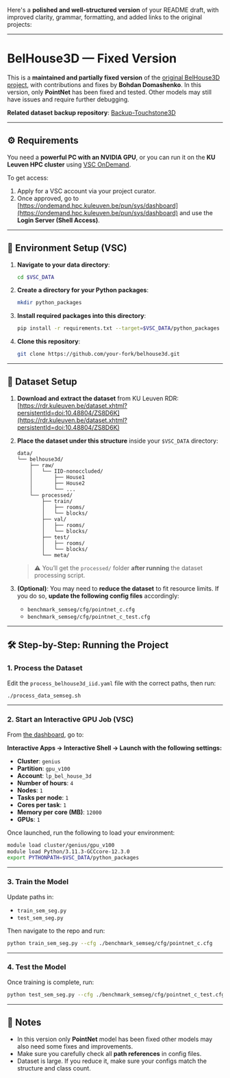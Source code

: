 Here's a **polished and well-structured version** of your README draft, with improved clarity, grammar, formatting, and added links to the original projects:

---

# BelHouse3D — Fixed Version

This is a **maintained and partially fixed version** of the [original BelHouse3D project](https://github.com/umaatgithub/BelHouse3D?tab=readme-ov-file), with contributions and fixes by **Bohdan Domashenko**. In this version, only **PointNet** has been fixed and tested. Other models may still have issues and require further debugging.

**Related dataset backup repository**: [Backup-Touchstone3D](https://github.com/umaatgithub/Backup-Touchstone3D)

---

## ⚙️ Requirements

You need a **powerful PC with an NVIDIA GPU**, or you can run it on the **KU Leuven HPC cluster** using [VSC OnDemand](https://ondemand.hpc.kuleuven.be).

To get access:

1. Apply for a VSC account via your project curator.
2. Once approved, go to [https://ondemand.hpc.kuleuven.be/pun/sys/dashboard](https://ondemand.hpc.kuleuven.be/pun/sys/dashboard) and use the **Login Server (Shell Access)**.

---

## 📁 Environment Setup (VSC)

1. **Navigate to your data directory**:

   ```bash
   cd $VSC_DATA
   ```

2. **Create a directory for your Python packages**:

   ```bash
   mkdir python_packages
   ```

3. **Install required packages into this directory**:

   ```bash
   pip install -r requirements.txt --target=$VSC_DATA/python_packages
   ```

4. **Clone this repository**:

   ```bash
   git clone https://github.com/your-fork/belhouse3d.git
   ```

---

## 🧠 Dataset Setup

1. **Download and extract the dataset** from KU Leuven RDR:
   [https://rdr.kuleuven.be/dataset.xhtml?persistentId=doi:10.48804/ZS8D6K](https://rdr.kuleuven.be/dataset.xhtml?persistentId=doi:10.48804/ZS8D6K)

2. **Place the dataset under this structure** inside your `$VSC_DATA` directory:

   ```
   data/
   └── belhouse3d/
       ├── raw/
       │   └── IID-nonoccluded/
       │       ├── House1
       │       ├── House2
       │       └── ...
       └── processed/
           ├── train/
           │   ├── rooms/
           │   └── blocks/
           ├── val/
           │   ├── rooms/
           │   └── blocks/
           ├── test/
           │   ├── rooms/
           │   └── blocks/
           └── meta/
   ```

   > ⚠️ You’ll get the `processed/` folder **after running** the dataset processing script.

3. **(Optional)**: You may need to **reduce the dataset** to fit resource limits. If you do so, **update the following config files** accordingly:

   - `benchmark_semseg/cfg/pointnet_c.cfg`
   - `benchmark_semseg/cfg/pointnet_c_test.cfg`

---

## 🛠️ Step-by-Step: Running the Project

### 1. Process the Dataset

Edit the `process_belhouse3d_iid.yaml` file with the correct paths, then run:

```bash
./process_data_semseg.sh
```

---

### 2. Start an Interactive GPU Job (VSC)

From [the dashboard](https://ondemand.hpc.kuleuven.be/pun/sys/dashboard), go to:

**Interactive Apps → Interactive Shell → Launch with the following settings:**

- **Cluster**: `genius`
- **Partition**: `gpu_v100`
- **Account**: `lp_bel_house_3d`
- **Number of hours**: `4`
- **Nodes**: `1`
- **Tasks per node**: `1`
- **Cores per task**: `1`
- **Memory per core (MB)**: `12000`
- **GPUs**: `1`

Once launched, run the following to load your environment:

```bash
module load cluster/genius/gpu_v100
module load Python/3.11.3-GCCcore-12.3.0
export PYTHONPATH=$VSC_DATA/python_packages
```

---

### 3. Train the Model

Update paths in:

- `train_sem_seg.py`
- `test_sem_seg.py`

Then navigate to the repo and run:

```bash
python train_sem_seg.py --cfg ./benchmark_semseg/cfg/pointnet_c.cfg
```

---

### 4. Test the Model

Once training is complete, run:

```bash
python test_sem_seg.py --cfg ./benchmark_semseg/cfg/pointnet_c_test.cfg
```

---

## 📌 Notes

- In this version only **PointNet** model has been fixed other models may also need some fixes and improvements.
- Make sure you carefully check all **path references** in config files.
- Dataset is large. If you reduce it, make sure your configs match the structure and class count.
